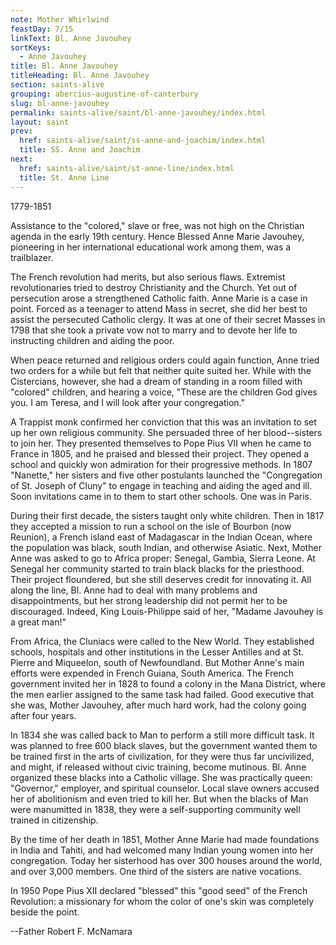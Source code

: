 ```yaml
---
note: Mother Whirlwind
feastDay: 7/15
linkText: Bl. Anne Javouhey
sortKeys:
  - Anne Javouhey
title: Bl. Anne Javouhey
titleHeading: Bl. Anne Javouhey
section: saints-alive
grouping: abercius-augustine-of-canterbury
slug: bl-anne-javouhey
permalink: saints-alive/saint/bl-anne-javouhey/index.html
layout: saint
prev:
  href: saints-alive/saint/ss-anne-and-joachim/index.html
  title: SS. Anne and Joachim
next:
  href: saints-alive/saint/st-anne-line/index.html
  title: St. Anne Line
---
```

1779-1851

Assistance to the "colored," slave or free, was not high on the Christian agenda in the early 19th century. Hence Blessed Anne Marie Javouhey, pioneering in her international educational work among them, was a trailblazer.

The French revolution had merits, but also serious flaws. Extremist revolutionaries tried to destroy Christianity and the Church. Yet out of persecution arose a strengthened Catholic faith. Anne Marie is a case in point. Forced as a teenager to attend Mass in secret, she did her best to assist the persecuted Catholic clergy. It was at one of their secret Masses in 1798 that she took a private vow not to marry and to devote her life to instructing children and aiding the poor.

When peace returned and religious orders could again function, Anne tried two orders for a while but felt that neither quite suited her. While with the Cistercians, however, she had a dream of standing in a room filled with "colored" children, and hearing a voice, "These are the children God gives you. I am Teresa, and I will look after your congregation."

A Trappist monk confirmed her conviction that this was an invitation to set up her own religious community. She persuaded three of her blood--sisters to join her. They presented themselves to Pope Pius VII when he came to France in 1805, and he praised and blessed their project. They opened a school and quickly won admiration for their progressive methods. In 1807 "Nanette," her sisters and five other postulants launched the "Congregation of St. Joseph of Cluny" to engage in teaching and aiding the aged and ill. Soon invitations came in to them to start other schools. One was in Paris.

During their first decade, the sisters taught only white children. Then in 1817 they accepted a mission to run a school on the isle of Bourbon (now Reunion), a French island east of Madagascar in the Indian Ocean, where the population was black, south Indian, and otherwise Asiatic. Next, Mother Anne was asked to go to Africa proper: Senegal, Gambia, Sierra Leone. At Senegal her community started to train black blacks for the priesthood. Their project floundered, but she still deserves credit for innovating it. All along the line, Bl. Anne had to deal with many problems and disappointments, but her strong leadership did not permit her to be discouraged. Indeed, King Louis-Philippe said of her, "Madame Javouhey is a great man!"

From Africa, the Cluniacs were called to the New World. They established schools, hospitals and other institutions in the Lesser Antilles and at St. Pierre and Miqueelon, south of Newfoundland. But Mother Anne's main efforts were expended in French Guiana, South America. The French government invited her in 1828 to found a colony in the Mana District, where the men earlier assigned to the same task had failed. Good executive that she was, Mother Javouhey, after much hard work, had the colony going after four years.

In 1834 she was called back to Man to perform a still more difficult task. It was planned to free 600 black slaves, but the government wanted them to be trained first in the arts of civilization, for they were thus far uncivilized, and might, if released without civic training, become mutinous. Bl. Anne organized these blacks into a Catholic village. She was practically queen: "Governor," employer, and spiritual counselor. Local slave owners accused her of abolitionism and even tried to kill her. But when the blacks of Man were manumitted in 1838, they were a self-supporting community well trained in citizenship.

By the time of her death in 1851, Mother Anne Marie had made foundations in India and Tahiti, and had welcomed many Indian young women into her congregation. Today her sisterhood has over 300 houses around the world, and over 3,000 members. One third of the sisters are native vocations.

In 1950 Pope Pius XII declared "blessed" this "good seed" of the French Revolution: a missionary for whom the color of one's skin was completely beside the point.

\--Father Robert F. McNamara